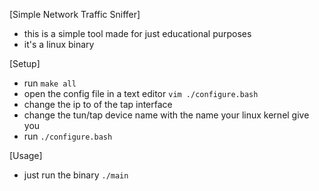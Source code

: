[Simple Network Traffic Sniffer]

- this is a simple tool made for just educational purposes
- it's a linux binary

[Setup]
- run  ```make all```
- open the config file in a text editor ```vim ./configure.bash```
- change the ip to of the tap interface
- change the tun/tap device name with the name your linux kernel give you
- run ```./configure.bash```

[Usage]
- just run the binary ```./main```
